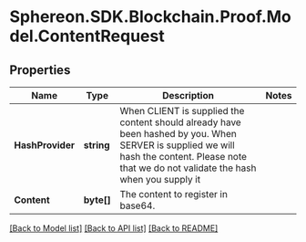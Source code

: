 # Sphereon.SDK.Blockchain.Proof.Model.ContentRequest
## Properties

Name | Type | Description | Notes
------------ | ------------- | ------------- | -------------
**HashProvider** | **string** | When CLIENT is supplied the content should already have been hashed by you. When SERVER is supplied we will hash the content. Please note that we do not validate the hash when you supply it | 
**Content** | **byte[]** | The content to register in base64. | 

[[Back to Model list]](../README.md#documentation-for-models) [[Back to API list]](../README.md#documentation-for-api-endpoints) [[Back to README]](../README.md)

